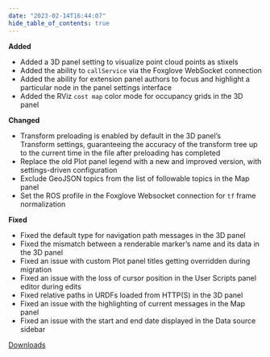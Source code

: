 ```yaml
---
date: "2023-02-14T16:44:07"
hide_table_of_contents: true
---
```

**Added**
- Added a 3D panel setting to visualize point cloud points as stixels 
- Added the ability to `callService` via the Foxglove WebSocket connection
- Added the ability for extension panel authors to focus and highlight a particular node in the panel settings interface
- Added the RViz `cost map` color mode for occupancy grids in the 3D panel 

**Changed**
- Transform preloading is enabled by default in the 3D panel’s Transform settings, guaranteeing the accuracy of the transform tree up to the current time in the file after preloading has completed
- Replace the old Plot panel legend with a new and improved version, with settings-driven configuration
- Exclude GeoJSON topics from the list of followable topics in the Map panel
- Set the ROS profile in the Foxglove Websocket connection for `tf` frame normalization

**Fixed**
- Fixed the default type for navigation path messages in the 3D panel
- Fixed the mismatch between a renderable marker’s name and its data in the 3D panel
- Fixed an issue with custom Plot panel titles getting overridden during migration
- Fixed an issue with the loss of cursor position in the User Scripts panel editor during edits
- Fixed relative paths in URDFs loaded from HTTP(S) in the 3D panel
- Fixed an issue with the highlighting of current messages in the Map panel
- Fixed an issue with the start and end date displayed in the Data source sidebar


[Downloads](https://github.com/foxglove/studio/releases/tag/v1.40.0)
